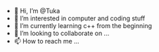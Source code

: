 - 👋 Hi, I’m @Tuka
- 👀 I’m interested in computer and coding stuff
- 🌱 I’m currently learning c++ from the beginning 
- 💞️ I’m looking to collaborate on ...
- 📫 How to reach me ...

<!---
Tuka1120/Tuka1120 is a ✨ special ✨ repository because its `README.md` (this file) appears on your GitHub profile.
You can click the Preview link to take a look at your changes.
--->
